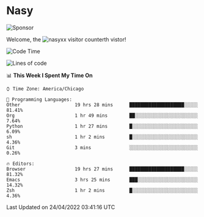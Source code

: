# Nasy

<!--
<p align="center">
<img height="200" src="https://github-readme-stats.vercel.app/api?username=nasyxx&count_private=true&show_icons=true&theme=dracula&include_all_commits=true"/>
<img height="200" src="https://github-readme-stats.vercel.app/api/top-langs/?username=nasyxx&theme=dracula&hide=html,jupyter+notebook&count_private=true&show_icons=true"/>
</p>

  
----------------
-->

![Sponsor](https://img.shields.io/static/v1.svg?label=Sponsor&message=%E2%9D%A4&logo=GitHub&style=flat&color=pink)
 
Welcome, the ![nasyxx visitor counter](https://count.getloli.com/get/@nasyxx?theme=rule34)th vistor!
 
<!--START_SECTION:waka-->
![Code Time](http://img.shields.io/badge/Code%20Time-2%2C270%20hrs%2033%20mins-blue)

![Lines of code](https://img.shields.io/badge/From%20Hello%20World%20I%27ve%20Written-5%20Million%20lines%20of%20code-blue)

📊 **This Week I Spent My Time On** 

```text
⌚︎ Time Zone: America/Chicago

💬 Programming Languages: 
Other                    19 hrs 28 mins      ████████████████████░░░░░   81.41% 
Org                      1 hr 49 mins        ██░░░░░░░░░░░░░░░░░░░░░░░   7.64% 
Python                   1 hr 27 mins        █░░░░░░░░░░░░░░░░░░░░░░░░   6.09% 
sh                       1 hr 2 mins         █░░░░░░░░░░░░░░░░░░░░░░░░   4.36% 
Git                      3 mins              ░░░░░░░░░░░░░░░░░░░░░░░░░   0.26%

🔥 Editors: 
Browser                  19 hrs 27 mins      ████████████████████░░░░░   81.32% 
Emacs                    3 hrs 25 mins       ███░░░░░░░░░░░░░░░░░░░░░░   14.32% 
Zsh                      1 hr 2 mins         █░░░░░░░░░░░░░░░░░░░░░░░░   4.36%

```


 Last Updated on 24/04/2022 03:41:16 UTC
<!--END_SECTION:waka-->

<!-- ![visitors](https://visitor-badge.laobi.icu/badge?page_id=nasyxx.nasyxx) -->
